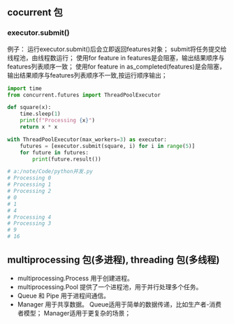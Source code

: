 ## cocurrent 包
### executor.submit()
例子：
运行executor.submit()后会立即返回features对象；
submit将任务提交给线程池，由线程数运行；
使用for feature in features是会阻塞，输出结果顺序与features列表顺序一致；
使用for feature in as_completed(features)是会阻塞，输出结果顺序与features列表顺序不一致,按运行顺序输出；
```python
import time
from concurrent.futures import ThreadPoolExecutor

def square(x):
    time.sleep(1)
    print(f"Processing {x}")
    return x * x

with ThreadPoolExecutor(max_workers=3) as executor:
    futures = [executor.submit(square, i) for i in range(5)]
    for future in futures:
        print(future.result())

# a:/note/Code/python并发.py
# Processing 0
# Processing 1
# Processing 2
# 0
# 1
# 4
# Processing 4
# Processing 3
# 9
# 16
```

## multiprocessing 包(多进程), threading 包(多线程)
- multiprocessing.Process 用于创建进程。
- multiprocessing.Pool 提供了一个进程池，用于并行处理多个任务。
- Queue 和 Pipe 用于进程间通信。
- Manager 用于共享数据。
Queue适用于简单的数据传递，比如生产者-消费者模型； Manager适用于更复杂的场景；